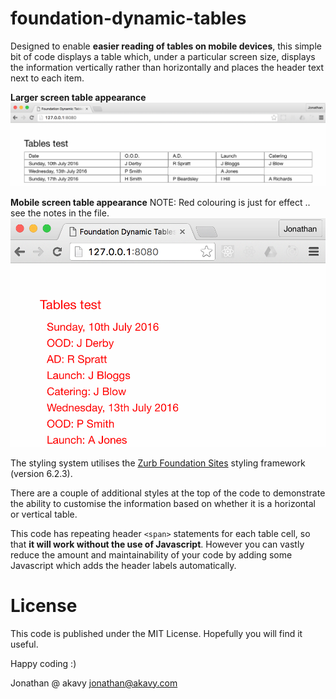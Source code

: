 # foundation-dynamic-tables

Designed to enable **easier reading of tables on mobile devices**, this simple bit of code displays a table which, under a particular screen size, displays the information vertically rather than horizontally and places the header text next to each item.

**Larger screen table appearance**
<img src="https://github.com/akavy/foundation-dynamic-tables/blob/master/LargeTable.png" alt="Large view of table" />

**Mobile screen table appearance**
NOTE: Red colouring is just for effect .. see the notes in the file.
<img src="https://github.com/akavy/foundation-dynamic-tables/blob/master/MobileViewTable.png" alt="Mobile view of table" />

The styling system utilises the [Zurb Foundation Sites](http://foundation.zurb.com) styling framework (version 6.2.3).

There are a couple of additional styles at the top of the code to demonstrate the ability to customise the information based on whether it is a horizontal or vertical table.

This code has repeating header `<span>` statements for each table cell, so that **it will work without the use of Javascript**. However you can vastly reduce the amount and maintainability of your code by adding some Javascript which adds the header labels automatically.

# License

This code is published under the MIT License. Hopefully you will find it useful.

Happy coding :)

Jonathan @ akavy
[jonathan@akavy.com](mailto:jonathan@akavy.com)

